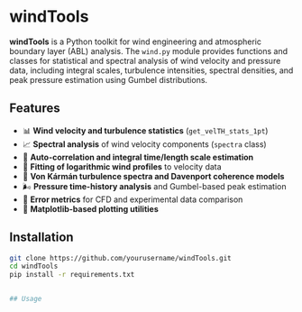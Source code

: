 # windTools

**windTools** is a Python toolkit for wind engineering and atmospheric boundary layer (ABL) analysis. The `wind.py` module provides functions and classes for statistical and spectral analysis of wind velocity and pressure data, including integral scales, turbulence intensities, spectral densities, and peak pressure estimation using Gumbel distributions.

## Features

- 📊 **Wind velocity and turbulence statistics** (`get_velTH_stats_1pt`)
- 📈 **Spectral analysis** of wind velocity components (`spectra` class)
- 🔁 **Auto-correlation and integral time/length scale estimation**
- 🔬 **Fitting of logarithmic wind profiles** to velocity data
- 📐 **Von Kármán turbulence spectra and Davenport coherence models**
- 🌬️ **Pressure time-history analysis** and Gumbel-based peak estimation
- 🧮 **Error metrics** for CFD and experimental data comparison
- 🎨 **Matplotlib-based plotting utilities**

## Installation

```bash
git clone https://github.com/yourusername/windTools.git
cd windTools
pip install -r requirements.txt


## Usage
